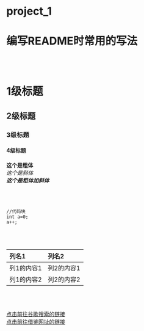 # project_1
# 编写README时常用的写法
<br><br>
# 1级标题
## 2级标题
### 3级标题
#### 4级标题

**这个是粗体** <br>
*这个是斜体* <br>
***这个是粗体加斜体*** <br>

<br><br>

```
//代码块
int a=0;
a++;
```

<br><br>

|列名1|列名2|
|:---|:---|
|列1的内容1|列2的内容1|
|列1的内容2|列2的内容2|

<br><br>

[点击前往谷歌搜索的链接](https://www.google.com.hk/)  <br>
[点击前往借鉴网址的链接](https://www.cnblogs.com/youxiu326/p/10782714.html)  <br>
